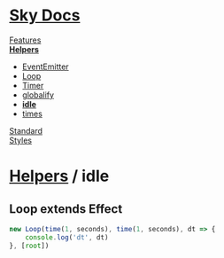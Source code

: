 <!--- This Loop was auto-generated using "npx sky readme build" --> 

# [Sky Docs](/README.md)

[Features](../../features/Features.md)   
**[Helpers](../../helpers/Helpers.md)**   
* [EventEmitter](../../helpers/EventEmitter/EventEmitter.md)
* [Loop](../../helpers/Loop/Loop.md)
* [Timer](../../helpers/Timer/Timer.md)
* [globalify](../../helpers/globalify/globalify.md)
* **[idle](../../helpers/idle/idle.md)**
* [times](../../helpers/times/times.md)
  
[Standard](../../standard/Standard.md)   
[Styles](../../styles/Styles.md)   

# [Helpers](../../helpers/Helpers.md) / idle

## Loop extends Effect

```typescript
new Loop(time(1, seconds), time(1, seconds), dt => {
    console.log('dt', dt)
}, [root])

```